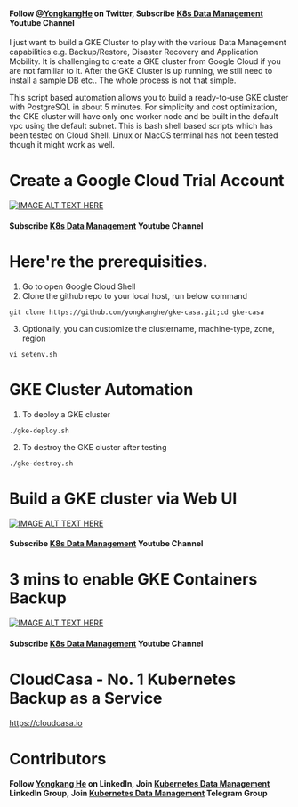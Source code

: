 #### Follow [@YongkangHe](https://twitter.com/yongkanghe) on Twitter, Subscribe [K8s Data Management](https://www.youtube.com/channel/UCm-sw1b23K-scoVSCDo30YQ?sub_confirmation=1) Youtube Channel

I just want to build a GKE Cluster to play with the various Data Management capabilities e.g. Backup/Restore, Disaster Recovery and Application Mobility. It is challenging to create a GKE cluster from Google Cloud if you are not familiar to it. After the GKE Cluster is up running, we still need to install a sample DB etc.. The whole process is not that simple.

This script based automation allows you to build a ready-to-use GKE cluster with PostgreSQL in about 5 minutes. For simplicity and cost optimization, the GKE cluster will have only one worker node and be built in the default vpc using the default subnet. This is bash shell based scripts which has been tested on Cloud Shell. Linux or MacOS terminal has not been tested though it might work as well. 

# Create a Google Cloud Trial Account
[![IMAGE ALT TEXT HERE](https://img.youtube.com/vi/rjZsH3IeSrE/0.jpg)](https://www.youtube.com/watch?v=rjZsH3IeSrE)
#### Subscribe [K8s Data Management](https://www.youtube.com/channel/UCm-sw1b23K-scoVSCDo30YQ?sub_confirmation=1) Youtube Channel

# Here're the prerequisities. 
1. Go to open Google Cloud Shell
2. Clone the github repo to your local host, run below command
````
git clone https://github.com/yongkanghe/gke-casa.git;cd gke-casa
````
3. Optionally, you can customize the clustername, machine-type, zone, region
````
vi setenv.sh
````

# GKE Cluster Automation 

1. To deploy a GKE cluster
````
./gke-deploy.sh
````

2. To destroy the GKE cluster after testing
````
./gke-destroy.sh
````

# Build a GKE cluster via Web UI
[![IMAGE ALT TEXT HERE](https://img.youtube.com/vi/YwfPqR5phLM/0.jpg)](https://www.youtube.com/watch?v=YwfPqR5phLM)
#### Subscribe [K8s Data Management](https://www.youtube.com/channel/UCm-sw1b23K-scoVSCDo30YQ?sub_confirmation=1) Youtube Channel

# 3 mins to enable GKE Containers Backup
[![IMAGE ALT TEXT HERE](https://img.youtube.com/vi/hz8Ut7PaS0Y/0.jpg)](https://www.youtube.com/watch?v=hz8Ut7PaS0Y)
#### Subscribe [K8s Data Management](https://www.youtube.com/channel/UCm-sw1b23K-scoVSCDo30YQ?sub_confirmation=1) Youtube Channel

# CloudCasa - No. 1 Kubernetes Backup as a Service
https://cloudcasa.io 

# Contributors
#### Follow [Yongkang He](http://yongkang.cloud) on LinkedIn, Join [Kubernetes Data Management](https://www.linkedin.com/groups/13983251) LinkedIn Group, Join [Kubernetes Data Management](http://t.k8sug.com) Telegram Group

